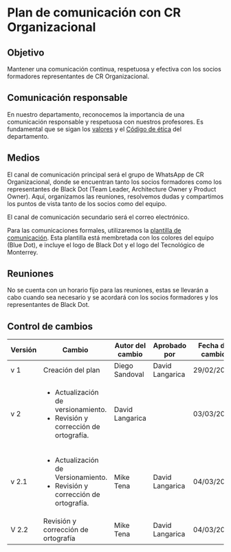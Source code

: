 # Plan de comunicación con CR Organizacional

## Objetivo

Mantener una comunicación continua, respetuosa y efectiva con los socios formadores representantes de CR Organizacional.

## Comunicación responsable

En nuestro departamento, reconocemos la importancia de una comunicación responsable y respetuosa con nuestros profesores. Es fundamental que se sigan los [valores](https://github.com/Black-Dot-2024/docs/wiki/Misión,-Visión,-Valores-y-Objetivos:) y el [Código de ética](www.blackdot/codigoEtica) del departamento.

## Medios

El canal de comunicación principal será el grupo de WhatsApp de CR Organizacional, donde se encuentran tanto los socios formadores como los representantes de Black Dot (Team Leader, Architecture Owner y Product Owner). Aquí, organizamos las reuniones, resolvemos dudas y compartimos los puntos de vista tanto de los socios como del equipo.

El canal de comunicación secundario será el correo electrónico.

Para las comunicaciones formales, utilizaremos la [plantilla de comunicación](https://docs.google.com/document/d/1eO7YG_qw98ETbj0fJPgfsT9RfVy2-64SvPJLLYbAQnA/edit?usp=sharing). Esta plantilla está membretada con los colores del equipo (Blue Dot), e incluye el logo de Black Dot y el logo del Tecnológico de Monterrey.

## Reuniones

No se cuenta con un horario fijo para las reuniones, estas se llevarán a cabo cuando sea necesario y se acordará con los socios formadores y los representantes de Black Dot.

## Control de cambios

| Versión | Cambio                                                                                             | Autor del cambio | Aprobado por    | Fecha de cambio |
| ------- | -------------------------------------------------------------------------------------------------- | ---------------- | --------------- | --------------- |
| v 1     | Creación del plan                                                                                  | Diego Sandoval   | David Langarica | 29/02/2024      |
| v 2     | <ul> <li>Actualización de versionamiento.</li> <li>Revisión y corrección de ortografía.</li> </ul> | David Langarica  |                 | 03/03/2024      |
| v 2.1   | <ul> <li>Actualización de Versionamiento.</li> <li>Revisión y corrección de ortografía.</li> </ul> | Mike Tena        | David Langarica | 04/03/2024      |
| V 2.2   | Revisión y corrección de ortografía                                                                | Mike Tena        | David Langarica | 04/03/2024      |
